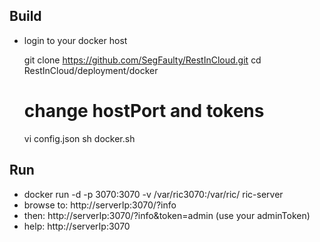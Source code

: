 ## Build
* login to your docker host

    git clone https://github.com/SegFaulty/RestInCloud.git
    cd RestInCloud/deployment/docker
    # change hostPort and tokens
    vi config.json
    sh docker.sh

## Run
* docker run -d -p 3070:3070 -v /var/ric3070:/var/ric/ ric-server
* browse to: http://serverIp:3070/?info
* then: http://serverIp:3070/?info&token=admin (use your adminToken)
* help: http://serverIp:3070